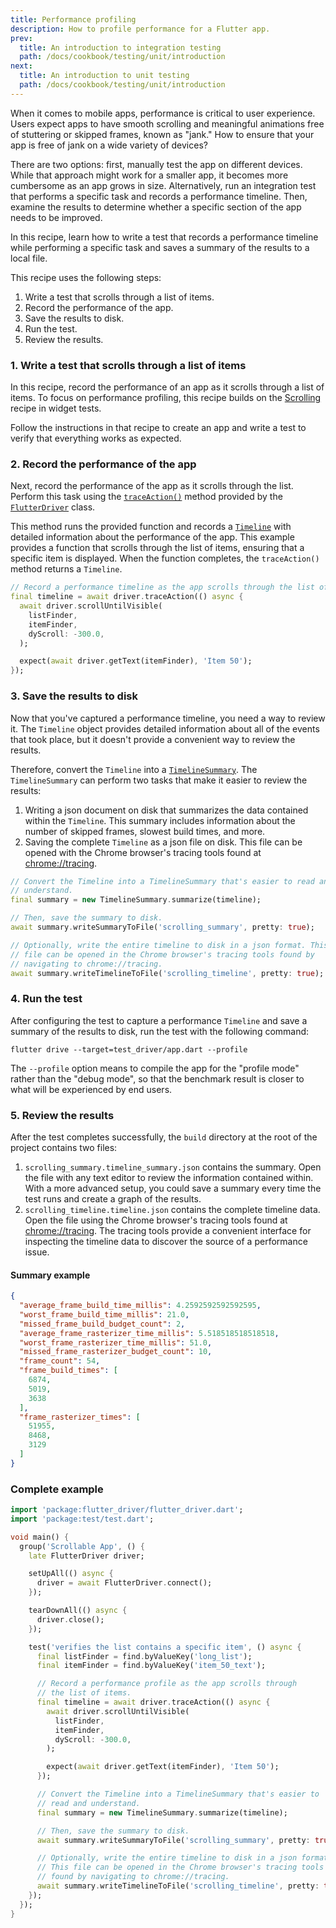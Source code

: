 ```yaml
---
title: Performance profiling
description: How to profile performance for a Flutter app.
prev:
  title: An introduction to integration testing
  path: /docs/cookbook/testing/unit/introduction 
next:
  title: An introduction to unit testing
  path: /docs/cookbook/testing/unit/introduction
---
```


When it comes to mobile apps, performance is critical to user experience.
Users expect apps to have smooth scrolling and meaningful animations free of
stuttering or skipped frames, known as "jank." How to ensure that your app
is free of jank on a wide variety of devices?

There are two options: first, manually test the app on different devices.
While that approach might work for a smaller app, it becomes more
cumbersome as an app grows in size. Alternatively, run an integration
test that performs a specific task and records a performance timeline.
Then, examine the results to determine whether a specific section of
the app needs to be improved.

In this recipe, learn how to write a test that records a performance
timeline while performing a specific task and saves a summary of the
results to a local file.

This recipe uses the following steps:

  1. Write a test that scrolls through a list of items.
  2. Record the performance of the app.
  3. Save the results to disk.
  4. Run the test.
  5. Review the results.

### 1. Write a test that scrolls through a list of items

In this recipe, record the performance of an app as it scrolls through a
list of items. To focus on performance profiling, this recipe builds
on the [Scrolling][] recipe in widget tests.

Follow the instructions in that recipe to create an app and write a test to
verify that everything works as expected.

### 2. Record the performance of the app

Next, record the performance of the app as it scrolls through the
list. Perform this task using the [`traceAction()`][]
method provided by the [`FlutterDriver`][] class.

This method runs the provided function and records a [`Timeline`][]
with detailed information about the performance of the app. This example
provides a function that scrolls through the list of items,
ensuring that a specific item is displayed. When the function completes,
the `traceAction()` method returns a `Timeline`.

<!-- skip -->
```dart
// Record a performance timeline as the app scrolls through the list of items.
final timeline = await driver.traceAction(() async {
  await driver.scrollUntilVisible(
    listFinder,
    itemFinder,
    dyScroll: -300.0,
  );

  expect(await driver.getText(itemFinder), 'Item 50');
});
```

### 3. Save the results to disk

Now that you've captured a performance timeline, you need a way to review it.
The `Timeline` object provides detailed information about all of the events
that took place, but it doesn't provide a convenient way to review the results.

Therefore, convert the `Timeline` into a [`TimelineSummary`][].
The `TimelineSummary` can perform two tasks that make it easier
to review the results:

  1. Writing a json document on disk that summarizes the data contained
     within the `Timeline`. This summary includes information about the
     number of skipped frames, slowest build times, and more.
  2. Saving the complete `Timeline` as a json file on disk.
     This file can be opened with the Chrome browser's
     tracing tools found at [chrome://tracing][].

<!-- skip -->
```dart
// Convert the Timeline into a TimelineSummary that's easier to read and
// understand.
final summary = new TimelineSummary.summarize(timeline);

// Then, save the summary to disk.
await summary.writeSummaryToFile('scrolling_summary', pretty: true);

// Optionally, write the entire timeline to disk in a json format. This
// file can be opened in the Chrome browser's tracing tools found by
// navigating to chrome://tracing.
await summary.writeTimelineToFile('scrolling_timeline', pretty: true);
```

### 4. Run the test

After configuring the test to capture a performance `Timeline` and save a
summary of the results to disk, run the test with the following command:

```
flutter drive --target=test_driver/app.dart --profile
```

The `--profile` option means to compile the app for the "profile mode" 
rather than the "debug mode", so that the benchmark result is closer to 
what will be experienced by end users. 

### 5. Review the results

After the test completes successfully, the `build` directory at the root of
the project contains two files:

  1. `scrolling_summary.timeline_summary.json` contains the summary. Open
     the file with any text editor to review the information contained
     within.  With a more advanced setup, you could save a summary every
     time the test runs and create a graph of the results.
  2. `scrolling_timeline.timeline.json` contains the complete timeline data.
     Open the file using the Chrome browser's tracing tools found at
     [chrome://tracing][]. The tracing tools provide a
     convenient interface for inspecting the timeline data to discover
     the source of a performance issue.

#### Summary example

```json
{
  "average_frame_build_time_millis": 4.2592592592592595,
  "worst_frame_build_time_millis": 21.0,
  "missed_frame_build_budget_count": 2,
  "average_frame_rasterizer_time_millis": 5.518518518518518,
  "worst_frame_rasterizer_time_millis": 51.0,
  "missed_frame_rasterizer_budget_count": 10,
  "frame_count": 54,
  "frame_build_times": [
    6874,
    5019,
    3638
  ],
  "frame_rasterizer_times": [
    51955,
    8468,
    3129
  ]
}
```

### Complete example

<!-- skip -->
```dart
import 'package:flutter_driver/flutter_driver.dart';
import 'package:test/test.dart';

void main() {
  group('Scrollable App', () {
    late FlutterDriver driver;

    setUpAll(() async {
      driver = await FlutterDriver.connect();
    });

    tearDownAll(() async {
      driver.close();
    });

    test('verifies the list contains a specific item', () async {
      final listFinder = find.byValueKey('long_list');
      final itemFinder = find.byValueKey('item_50_text');

      // Record a performance profile as the app scrolls through
      // the list of items.
      final timeline = await driver.traceAction(() async {
        await driver.scrollUntilVisible(
          listFinder,
          itemFinder,
          dyScroll: -300.0,
        );

        expect(await driver.getText(itemFinder), 'Item 50');
      });

      // Convert the Timeline into a TimelineSummary that's easier to
      // read and understand.
      final summary = new TimelineSummary.summarize(timeline);

      // Then, save the summary to disk.
      await summary.writeSummaryToFile('scrolling_summary', pretty: true);

      // Optionally, write the entire timeline to disk in a json format.
      // This file can be opened in the Chrome browser's tracing tools
      // found by navigating to chrome://tracing.
      await summary.writeTimelineToFile('scrolling_timeline', pretty: true);
    });
  });
}
```


[chrome://tracing]: chrome://tracing
[`FlutterDriver`]: {{site.api}}/flutter/flutter_driver/FlutterDriver-class.html
[Scrolling]: /docs/cookbook/testing/widget/scrolling
[`Timeline`]: {{site.api}}/flutter/flutter_driver/Timeline-class.html
[`TimelineSummary`]: {{site.api}}/flutter/flutter_driver/TimelineSummary-class.html
[`traceAction()`]: {{site.api}}/flutter/flutter_driver/FlutterDriver/traceAction.html

